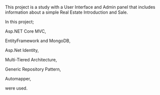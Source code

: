 This project is a study with a User Interface and Admin panel that includes information about a simple Real Estate Introduction and Sale.


In this project;


Asp.NET Core MVC,

EntityFramework and MongoDB,

Asp.Net Identity,

Multi-Tiered Architecture,

Generic Repository Pattern,

Automapper,


were used.
